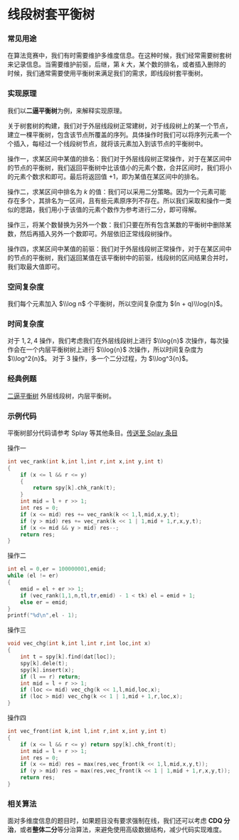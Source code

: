 # 线段树套平衡树

### 常见用途

在算法竞赛中，我们有时需要维护多维度信息。在这种时候，我们经常需要树套树来记录信息。当需要维护前驱，后继，第 $k$ 大，某个数的排名，或者插入删除的时候，我们通常需要使用平衡树来满足我们的需求，即线段树套平衡树。

### 实现原理

我们以**二逼平衡树**为例，来解释实现原理。

关于树套树的构建，我们对于外层线段树正常建树，对于线段树上的某一个节点，建立一棵平衡树，包含该节点所覆盖的序列。具体操作时我们可以将序列元素一个个插入，每经过一个线段树节点，就将该元素加入到该节点的平衡树中。

操作一，求某区间中某值的排名：我们对于外层线段树正常操作，对于在某区间中的节点的平衡树，我们返回平衡树中比该值小的元素个数，合并区间时，我们将小的元素个数求和即可。最后将返回值 $+1$，即为某值在某区间中的排名。

操作二，求某区间中排名为 $k$ 的值：我们可以采用二分策略。因为一个元素可能存在多个，其排名为一区间，且有些元素原序列不存在。所以我们采取和操作一类似的思路，我们用小于该值的元素个数作为参考进行二分，即可得解。

操作三，将某个数替换为另外一个数：我们只要在所有包含某数的平衡树中删除某数，然后再插入另外一个数即可。外层依旧正常线段树操作。

操作四，求某区间中某值的前驱：我们对于外层线段树正常操作，对于在某区间中的节点的平衡树，我们返回某值在该平衡树中的前驱，线段树的区间结果合并时，我们取最大值即可。

### 空间复杂度

我们每个元素加入 $\\log n$ 个平衡树，所以空间复杂度为 $(n + q)\\log{n}$。

### 时间复杂度

对于 $1,2,4$ 操作，我们考虑我们在外层线段树上进行 $\\log{n}$ 次操作，每次操作会在一个内层平衡树树上进行 $\\log{n}$ 次操作，所以时间复杂度为 $\\log^2{n}$。
对于 $3$ 操作，多一个二分过程，为 $\\log^3{n}$。

### 经典例题

[二逼平衡树](https://www.lydsy.com/JudgeOnline/problem.php?id=3196) 外层线段树，内层平衡树。

### 示例代码

平衡树部分代码请参考 Splay 等其他条目。[传送至 Splay 条目](/ds/splay/)

操作一

```cpp
int vec_rank(int k,int l,int r,int x,int y,int t)
{
    if (x <= l && r <= y) 
	{
		return spy[k].chk_rank(t);
	}
    int mid = l + r >> 1;
    int res = 0;
    if (x <= mid) res += vec_rank(k << 1,l,mid,x,y,t);
    if (y > mid) res += vec_rank(k << 1 | 1,mid + 1,r,x,y,t);
    if (x <= mid && y > mid) res--;
    return res; 
}
```

操作二

```cpp
int el = 0,er = 100000001,emid;
while (el != er)
{
    emid = el + er >> 1;
    if (vec_rank(1,1,n,tl,tr,emid) - 1 < tk) el = emid + 1;
    else er = emid;
}
printf("%d\n",el - 1);
```

操作三

```cpp
void vec_chg(int k,int l,int r,int loc,int x)
{
    int t = spy[k].find(dat[loc]);
    spy[k].dele(t);
    spy[k].insert(x);
    if (l == r) return;
    int mid = l + r >> 1;
    if (loc <= mid) vec_chg(k << 1,l,mid,loc,x);
    if (loc > mid) vec_chg(k << 1 | 1,mid + 1,r,loc,x);
}
```

操作四

```cpp
int vec_front(int k,int l,int r,int x,int y,int t)
{
    if (x <= l && r <= y) return spy[k].chk_front(t);
    int mid = l + r >> 1;
    int res = 0;
    if (x <= mid) res = max(res,vec_front(k << 1,l,mid,x,y,t));
    if (y > mid) res = max(res,vec_front(k << 1 | 1,mid + 1,r,x,y,t));
    return res; 
}
```

### 相关算法

面对多维度信息的题目时，如果题目没有要求强制在线，我们还可以考虑 **CDQ 分治**，或者**整体二分**等分治算法，来避免使用高级数据结构，减少代码实现难度。

